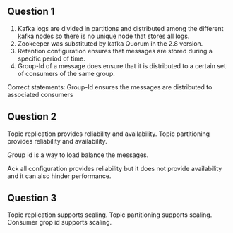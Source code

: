 ## Question 1

1. Kafka logs are divided in partitions and distributed among the different kafka nodes so there is no unique node that stores all logs.
2. Zookeeper was substituted by kafka Quorum in the 2.8 version.
3. Retention configuration ensures that messages are stored during a specific period of time.
4. Group-Id of a message does ensure that it is distributed to a certain set of consumers of the same group.

Correct statements: Group-Id ensures the messages are distributed to associated consumers

## Question 2

Topic replication provides reliability and availability.
Topic partitioning provides reliability and availability.

Group id is a way to load balance the messages.

Ack all configuration provides reliability but it does not provide availability and it can also hinder performance.

## Question 3

Topic replication supports scaling.
Topic partitioning supports scaling.
Consumer grop id supports scaling.
